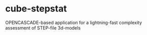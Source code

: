 # cube-stepstat
OPENCASCADE-based application for a lightning-fast complexity assessment of  STEP-file 3d-models
